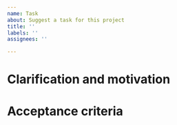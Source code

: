 ```yaml
---
name: Task
about: Suggest a task for this project
title: ''
labels: ''
assignees: ''

---
```


# Clarification and motivation

<!--
Clarify what you want to be done and why.
-->

# Acceptance criteria

<!--
Clarify how we can verify that the task is done.
-->
